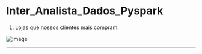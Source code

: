 # Inter_Analista_Dados_Pyspark

1. Lojas que nossos clientes mais compram:

![image](https://github.com/user-attachments/assets/eee7635a-e5aa-41ad-82dd-14515e2c9dfa)

----



